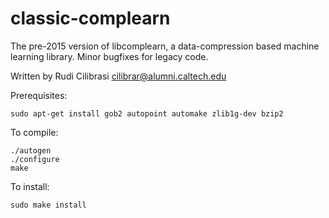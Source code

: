 # classic-complearn
The pre-2015 version of libcomplearn, a data-compression based machine learning library.  Minor bugfixes for legacy code.

Written by Rudi Cilibrasi <cilibrar@alumni.caltech.edu>

Prerequisites:

    sudo apt-get install gob2 autopoint automake zlib1g-dev bzip2

To compile:

    ./autogen
    ./configure
    make

To install:

    sudo make install

